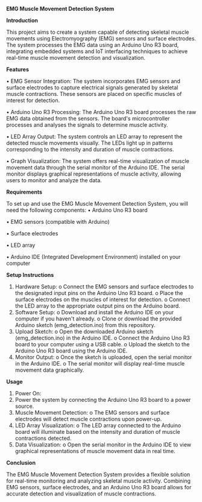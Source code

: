 **EMG Muscle Movement Detection System**

**Introduction**

This project aims to create a system capable of detecting skeletal muscle movements using Electromyography (EMG) sensors and surface electrodes. The system processes the EMG data using an Arduino Uno R3 board, integrating embedded systems and IoT interfacing techniques to achieve real-time muscle movement detection and visualization.

**Features**

•	EMG Sensor Integration: The system incorporates EMG sensors and surface electrodes to capture electrical signals generated by skeletal muscle contractions. These sensors are placed on specific muscles of interest for detection.

•	Arduino Uno R3 Processing: The Arduino Uno R3 board processes the raw EMG data obtained from the sensors. The board's microcontroller processes and analyses the signals to determine muscle activity.


•	LED Array Output: The system controls an LED array to represent the detected muscle movements visually. The LEDs light up in patterns corresponding to the intensity and duration of muscle contractions.

•	Graph Visualization: The system offers real-time visualization of muscle movement data through the serial monitor of the Arduino IDE. The serial monitor displays graphical representations of muscle activity, allowing users to monitor and analyze the data.

**Requirements**

To set up and use the EMG Muscle Movement Detection System, you will need the following components:
•	Arduino Uno R3 board

•	EMG sensors (compatible with Arduino)

•	Surface electrodes

•	LED array

•	Arduino IDE (Integrated Development Environment) installed on your computer

**Setup Instructions**
1.	Hardware Setup:
o	Connect the EMG sensors and surface electrodes to the designated input pins on the Arduino Uno R3 board.
o	Place the surface electrodes on the muscles of interest for detection.
o	Connect the LED array to the appropriate output pins on the Arduino board.
2.	Software Setup:
o	Download and install the Arduino IDE on your computer if you haven't already.
o	Clone or download the provided Arduino sketch (emg_detection.ino) from this repository.
3.	Upload Sketch:
o	Open the downloaded Arduino sketch (emg_detection.ino) in the Arduino IDE.
o	Connect the Arduino Uno R3 board to your computer using a USB cable.
o	Upload the sketch to the Arduino Uno R3 board using the Arduino IDE.
4.	Monitor Output:
o	Once the sketch is uploaded, open the serial monitor in the Arduino IDE.
o	The serial monitor will display real-time muscle movement data graphically.

**Usage**
1.	Power On:
2.	 Power the system by connecting the Arduino Uno R3 board to a power source.
3.	Muscle Movement Detection:
o	The EMG sensors and surface electrodes will detect muscle contractions upon power-up.
4.	LED Array Visualization:
o	The LED array connected to the Arduino board will illuminate based on the intensity and duration of muscle contractions detected.
5.	Data Visualization:
o	Open the serial monitor in the Arduino IDE to view graphical representations of muscle movement data in real time.

**Conclusion**

The EMG Muscle Movement Detection System provides a flexible solution for real-time monitoring and analyzing skeletal muscle activity. Combining EMG sensors, surface electrodes, and an Arduino Uno R3 board allows for accurate detection and visualization of muscle contractions.


